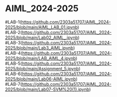 # AIML_2024-2025
#LAB-1(https://github.com/2303a51707/AIML_2024-2025/blob/main/AIML_LAB_01.ipynb)      
#LAB-2(https://github.com/2303a51707/AIML_2024-2025/blob/main/Lab02_AIML_.ipynb)     
#LAB-3(https://github.com/2303a51707/AIML_2024-2025/blob/main/Lab3_AIML.ipynb)     
#LAB-4(https://github.com/2303a51707/AIML_2024-2025/blob/main/LAB_AIML_4.ipynb)     
#LAB-5(https://github.com/2303a51707/AIML_2024-2025/blob/main/Assignment_5.ipynb)    
#LAB-6(https://github.com/2303a51707/AIML_2024-2025/blob/main/Lab06-AIML.ipynb)    
#LAB-7(https://github.com/2303a51707/AIML_2024-2025/blob/main/Lab07-SVM%20(1).ipynb)    
